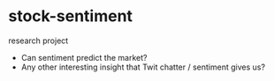 # stock-sentiment

research project
- Can sentiment predict the market?
- Any other interesting insight that Twit chatter / sentiment gives us?
